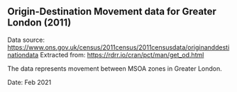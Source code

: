 ## Origin-Destination Movement data for Greater London (2011)

Data source: https://www.ons.gov.uk/census/2011census/2011censusdata/originanddestinationdata
Extracted from: https://rdrr.io/cran/pct/man/get_od.html

The data represents movement between MSOA zones in Greater London.

Date: Feb 2021